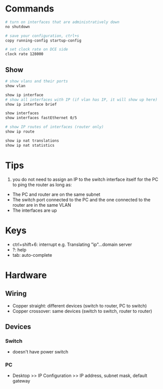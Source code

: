 # Commands
```bash
# turn on interfaces that are administratively down
no shutdown

# save your configuration, ctrl+s
copy running-config startup-config

# set clock rate on DCE side
clock rate 128000
```

## Show
```bash
# show vlans and their ports
show vlan

show ip interface
# show all interfaces with IP (if vlan has IP, it will show up here)
show ip interface brief

show interfaces
show interfaces fastEthernet 0/5

# show IP routes of interfaces (router only)
show ip route

show ip nat translations
show ip nat statistics
```

# Tips
1. you do not need to assign an IP to the switch interface itself for the PC to ping the router as long as:
- The PC and router are on the same subnet
- The switch port connected to the PC and the one connected to the router are in the same VLAN
- The interfaces are up

# Keys
- ctrl+shift+6: interrupt e.g. Translating "ip"...domain server
- ?: help
- tab: auto-complete

# Hardware
## Wiring
- Copper straight: different devices (switch to router, PC to switch)
- Copper crossover: same devices (switch to switch, router to router)
## Devices
### Switch
- doesn't have power switch
### PC
- Desktop >> IP Configuration >> IP address, subnet mask, default gateway